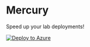 # Mercury
Speed up your lab deployments!

[![Deploy to Azure](http://azuredeploy.net/deploybutton.png)](https://azuredeploy.net/)
